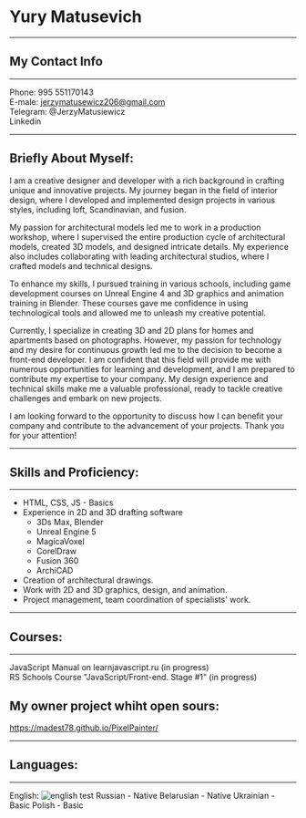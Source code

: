 # **Yury Matusevich**
----
## My Contact Info 
----
Phone: 995 551170143\
E-male: jerzymatusewicz206@gmail.com\
Telegram: @JerzyMatusiewicz\
Linkedin

****

## Briefly About Myself:

I am a creative designer and developer with a rich background in crafting unique and innovative projects. My journey began in the field of interior design, where I developed and implemented design projects in various styles, including loft, Scandinavian, and fusion.

My passion for architectural models led me to work in a production workshop, where I supervised the entire production cycle of architectural models, created 3D models, and designed intricate details. My experience also includes collaborating with leading architectural studios, where I crafted models and technical designs.

To enhance my skills, I pursued training in various schools, including game development courses on Unreal Engine 4 and 3D graphics and animation training in Blender. These courses gave me confidence in using technological tools and allowed me to unleash my creative potential.

Currently, I specialize in creating 3D and 2D plans for homes and apartments based on photographs. However, my passion for technology and my desire for continuous growth led me to the decision to become a front-end developer. I am confident that this field will provide me with numerous opportunities for learning and development, and I am prepared to contribute my expertise to your company. My design experience and technical skills make me a valuable professional, ready to tackle creative challenges and embark on new projects.

I am looking forward to the opportunity to discuss how I can benefit your company and contribute to the advancement of your projects. Thank you for your attention!
****

## Skills and Proficiency:

----
* HTML, CSS, JS - Basics
* Experience in 2D and 3D drafting software
    * 3Ds Max, Blender
    * Unreal Engine 5
    * MagicaVoxel
    * CorelDraw
    * Fusion 360
    * ArchiCAD
* Creation of architectural drawings.
* Work with 2D and 3D graphics, design, and animation.
* Project management, team coordination of specialists' work.

----
## Courses:

----
JavaScript Manual on learnjavascript.ru (in progress) \
RS Schools Course "JavaScript/Front-end. Stage #1" (in progress)

## My owner project whiht open sours:
https://madest78.github.io/PixelPainter/

----
## Languages:

----
English:
![english test](https://github.com/Madest78/rsschool-cv/blob/hg-pages/photo_5206605789005991906_x.jpg)
Russian - Native
Belarusian - Native
Ukrainian - Basic
Polish - Basic